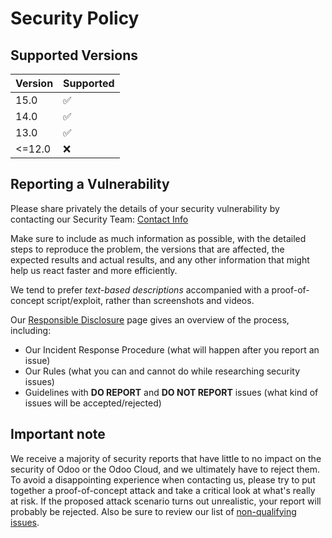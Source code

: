 # Security Policy

## Supported Versions

| Version | Supported          |
| ------- | ------------------ |
| 15.0    | :white_check_mark: |
| 14.0    | :white_check_mark: |
| 13.0    | :white_check_mark: |
| <=12.0  | :x:                |

## Reporting a Vulnerability

Please share privately the details of your security vulnerability by contacting our Security Team:
[Contact Info](https://www.jtstorm.com/security-report)

Make sure to include as much information as possible, with the detailed steps to reproduce the problem,
the versions that are affected, the expected results and actual results, and any other information that
might help us react faster and more efficiently.

We tend to prefer _text-based descriptions_ accompanied with a proof-of-concept script/exploit, rather
than screenshots and videos.

Our [Responsible Disclosure](https://www.jtstorm.com/security-report) page gives an overview of the
process, including:

 - Our Incident Response Procedure (what will happen after you report an issue)
 - Our Rules (what you can and cannot do while researching security issues)
 - Guidelines with **DO REPORT** and **DO NOT REPORT** issues
   (what kind of issues will be accepted/rejected)


## Important note

We receive a majority of security reports that have little to no impact on the security of Odoo or
the Odoo Cloud, and we ultimately have to reject them. To avoid a disappointing experience when
contacting us, please try to put together a proof-of-concept attack and take a critical look at
what's really at risk.
If the proposed attack scenario turns out unrealistic, your report will probably be rejected.
Also be sure to review our list of [non-qualifying issues](https://www.jtstorm.com/security-report#what).

